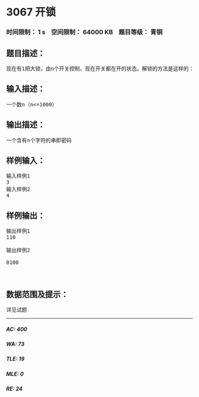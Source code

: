 # 3067 开锁   
### 时间限制： 1 s&nbsp;&nbsp;&nbsp;&nbsp;空间限制： 64000 KB&nbsp;&nbsp;&nbsp;&nbsp;题目等级： 青铜  
## 题目描述：  

<pre>
现在有1把大锁，由n个开关控制，现在开关都在开的状态。解锁的方法是这样的：第1次，从1开始，每隔0个开关（其实就是每个开关）改变开关的状态（开的变成关的，关的变成开的）；第2次，从1开始，每隔1个开关（就是1,3,5,7(每次加2)…这样下去）改变开关的状态；第3次，从1开始，每隔2个开关（就是1,4,7,10(每次加3)…这样下去）改变开关的状态……第n次，从1开始，每隔n-1个开关（就是1,n+1,2n+1,3n+1(每次加n)…这样下去）改变开关的状态。所有开关最后的状态，将开转化为0，关转化为1后，就是大锁的解锁密码。现在输入n，求解锁密码。
</pre>
  
  
## 输入描述：  

<pre>
一个数n（n<=1000）
</pre>
  
  
## 输出描述：  

<pre>
一个含有n个字符的串即密码
</pre>
  
  
## 样例输入：  

<pre>
输入样例1
3
输入样例2
4
</pre>
  
  
## 样例输出：  

<pre>
输出样例1
110
 
输出样例2
 
0100
  

</pre>
  
  
## 数据范围及提示：  

<pre>
详见试题
</pre>
  
  
***  

##### AC: 400  
##### WA: 73  
##### TLE: 19  
##### MLE: 0  
##### RE: 24  
